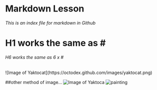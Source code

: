 # Markdown Lesson
###### This is an index file for markdown in Github 
<h1> H1 works the same as #</h1>
<h6>H6 works the same as 6 x # </h6>
![Image of Yaktocat](https://octodex.github.com/images/yaktocat.png)

##other method of image…
<img alt="Image of Yaktoca" src="https://octodex.github.com/images/yaktocat.png">
<img alt="painting" src="https://images-wixmp-ed30a86b8c4ca887773594c2.wixmp.com/f/e6bdf89f-5875-4ac1-9b1a-50eee90c58a7/d2f3h3k-3f7690b5-efbb-46ed-bfbe-f3de58082790.jpg/v1/fit/w_828,h_1274,q_70,strp/some_arts_a1_by_aliramojo_d2f3h3k-414w-2x.jpg?token=eyJ0eXAiOiJKV1QiLCJhbGciOiJIUzI1NiJ9.eyJzdWIiOiJ1cm46YXBwOjdlMGQxODg5ODIyNjQzNzNhNWYwZDQxNWVhMGQyNmUwIiwiaXNzIjoidXJuOmFwcDo3ZTBkMTg4OTgyMjY0MzczYTVmMGQ0MTVlYTBkMjZlMCIsIm9iaiI6W1t7ImhlaWdodCI6Ijw9MTI4NiIsInBhdGgiOiJcL2ZcL2U2YmRmODlmLTU4NzUtNGFjMS05YjFhLTUwZWVlOTBjNThhN1wvZDJmM2gzay0zZjc2OTBiNS1lZmJiLTQ2ZWQtYmZiZS1mM2RlNTgwODI3OTAuanBnIiwid2lkdGgiOiI8PTgzNiJ9XV0sImF1ZCI6WyJ1cm46c2VydmljZTppbWFnZS5vcGVyYXRpb25zIl19.KOayXeS4gZHi4irQu8_cDmu7_PSFtBSPyLLCTlss_9U">
